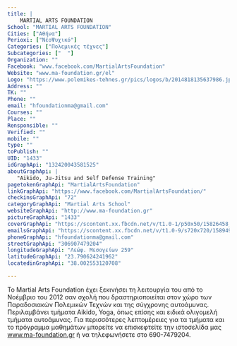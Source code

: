 ```yaml
---
title: |
    MARTIAL ARTS FOUNDATION
School: "MARTIAL ARTS FOUNDATION"
Cities: ["Αθήνα"]
Perioxi: ["ΝέοΨυχικό"]
Categories: ["Πολεμικές τέχνες"]
Subcategories: ["  "]
Organization: ""
Facebook: "www.facebook.com/MartialArtsFoundation"
Website: "www.ma-foundation.gr/el"
Logo: "https://www.polemikes-tehnes.gr/pics/logos/b/2014818135637986.jpg"
Address: ""
TK: ""
Phone: ""
email: "hfoundationma@gmail.com"
Courses: ""
Place: ""
Rensponsible: ""
Verified: ""
mobile: ""
type: ""
toPublish: ""
UID: "1433"
idGraphApi: "132420043581525"
aboutGraphApi: | 
   "Aikido, Ju-Jitsu and Self Defense Training"
pagetokenGraphApi: "MartialArtsFoundation"
linkGraphApi: "https://www.facebook.com/MartialArtsFoundation/"
checkinsGraphApi: "72"
categoryGraphApi: "Martial Arts School"
websiteGraphApi: "http://www.ma-foundation.gr"
pictureGraphApi: "1433"
coverGraphApi: "https://scontent.xx.fbcdn.net/v/t1.0-1/p50x50/15826458_781735408649982_8210791217446483158_n.png?oh=bbd3c0eb15390297c55e39032557c6e8&amp;oe=5AFFCB65"
emailsGraphApi: "https://scontent.xx.fbcdn.net/v/t1.0-9/s720x720/15894925_781823958641127_8338203491090976137_n.png?oh=645a278d7b8f4707e855b68f06b4c11e&amp;oe=5B055ED4"
phoneGraphApi: "hfoundationma@gmail.com"
streetGraphApi: "306907479204"
longitudeGraphApi: "Λεώφ. Μεσογείων 259"
latitudeGraphApi: "23.790624241962"
locatedinGraphApi: "38.002553120708"

---
```


To Martial Arts Foundation έχει ξεκινήσει τη λειτουργία του από το Νοέμβριο του 2012 σαν σχολή που δραστηριοποιείται στον χώρο των Παραδοσιακών Πολεμικών Τεχνών και της σύγχρονης αυτοάμυνας. Περιλαμβάνει τμήματα Aikido, Yoga, όπως επίσης και ειδικά ολιγομελή τμήματα αυτοάμυνας. Για περισσότερες λεπτομέρειες για τα τμήματα και το πρόγραμμα μαθημάτων μπορείτε να επισκεφτείτε την ιστοσελίδα μας www.ma-foundation.gr ή να τηλεφωνήσετε στο 690-7479204.

